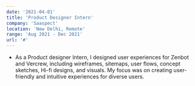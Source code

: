 ```yaml
---
date: '2021-04-01'
title: 'Product Designer Intern'
company: 'Saaspect'
location: 'New Delhi, Remote'
range: 'Aug 2021 - Dec 2021'
url: '#'
---
```


- As a Product designer Intern, I designed user experiences for Zenbot and Vercrew, including wireframes, sitemaps, user flows, concept sketches, Hi-fi designs, and visuals. My focus was on creating user-friendly and intuitive experiences for diverse users.